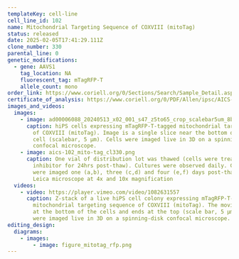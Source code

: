 ```yaml
---
templateKey: cell-line
cell_line_id: 102
name: Mitochondrial Targeting Sequence of COXVIII (mitoTag)
status: released
date: 2025-02-05T17:41:29.111Z
clone_number: 330
parental_line: 0
genetic_modifications:
  - gene: AAVS1
    tag_location: NA
    fluorescent_tag: mTagRFP-T
    allele_count: mono
order_link: https://www.coriell.org/0/Sections/Search/Sample_Detail.aspx?Ref=AICS-0102-330&Product=iPSC&PgId=166
certificate_of_analysis: https://www.coriell.org/0/PDF/Allen/ipsc/AICS-0102-330_CofA.pdf
images_and_videos:
  images:
    - image: ad00006088_20240513_x02_001_s47_z5to65_crop_scalebar5um_8bit_slice22.png
      caption: hiPS cells expressing mTagRFP-T-tagged mitochondrial targeting sequence
        of COXVIII (mitoTag). Image is a single slice near the bottom of the
        cell (scalebar, 5 μm). Cells were imaged live in 3D on a spinning-disk
        confocal microscope.
    - image: aics-102_mito-tag_cl330.png
      caption: One vial of distribution lot was thawed (cells were treated with ROCK
        inhibitor for 24hrs post-thaw). Cultures were observed daily. Colonies
        were imaged one (a,b), three (c,d) and four (e,f) days post-thaw using a
        Leica microscope at 4x and 10x magnification
  videos:
    - video: https://player.vimeo.com/video/1082631557
      caption: Z-stack of a live hiPS cell colony expressing mTagRFP-T-tagged
        mitochondrial targeting sequence of COXVIII (mitoTag). The movie starts
        at the bottom of the cells and ends at the top (scale bar, 5 µm). Cells
        were imaged live in 3D on a spinning-disk confocal microscope.
editing_design:
  diagrams:
    - images:
        - image: figure_mitotag_rfp.png
---
```


